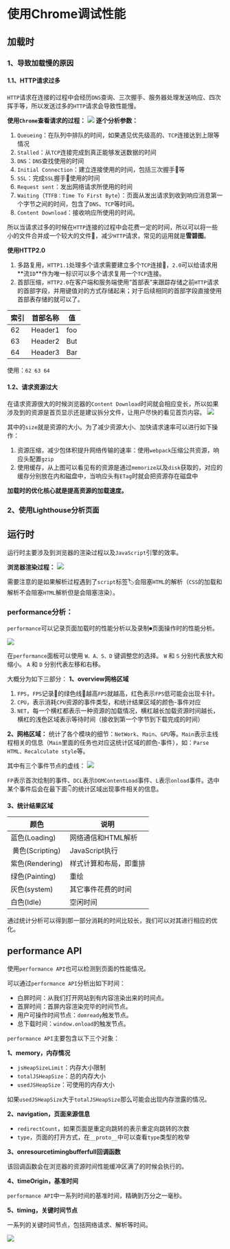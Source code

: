 # 使用Chrome调试性能

## 加载时

### 1、导致加载慢的原因
#### 1.1、HTTP请求过多
`HTTP`请求在连接的过程中会经历`DNS`查询、三次握手、服务器处理发送响应、四次挥手等，所以发送过多的`HTTP`请求会导致性能慢。

**使用`Chrome`查看请求的过程：**
![](./static/HTTP请求过程.png)
**逐个分析参数：**

1. `Queueing`：在队列中排队的时间，如果遇见优先级高的、`TCP`连接达到上限等情况
2. `Stalled`：从`TCP`连接完成到真正能够发送数据的时间
3. `DNS`：`DNS`查找使用的时间
4. `Initial Connection`：建立连接使用的时间，包括三次握手🤝等
5. `SSL`：完成`SSL`握手🤝使用的时间
6. `Request sent`：发出网络请求所使用的时间
7. `Waiting`（`TTFB：Time To First Byte`）：页面从发出请求到收到响应消息第一个字节之间的时间，包含了`DNS`、`TCP`等时间。
8. `Content Download`：接收响应所使用的时间。

所以当请求过多的时候在`HTTP`连接的过程中会花费一定的时间，所以可以将一些小的文件合并成一个较大的文件📃，减少`HTTP`请求，常见的运用就是**雪碧图**。

**使用HTTP2.0**

1. 多路复用，`HTTP1.1`处理多个请求需要建立多个`TCP`连接🔗，`2.0`可以给请求用**流`ID`**作为唯一标识可以多个请求复用一个`TCP`连接。
2. 首部压缩，`HTTP2.0`在客户端和服务端使用“首部表”来跟踪存储之前`HTTP`请求的首部字段，并用键值对的方式存储起来；对于后续相同的首部字段直接使用首部表存储的就可以了。

| 索引 | 首部名称 | 值   |
| ---- | -------- | ---- |
| 62   | Header1  | foo  |
| 63   | Header2  | But  |
| 64   | Header3  | Bar  |

使用：`62 63 64`

#### 1.2、请求资源过大

在请求资源很大的时候浏览器的`Content Download`时间就会相应变长，所以如果涉及到的资源是首页显示还是建议拆分文件，让用户尽快的看见首页内容。
![](./static/network.png)

其中的`size`就是资源的大小。为了减少资源大小、加快请求速率可以进行如下操作：

1. 资源压缩，减少包体积提升网络传输的速率：使用`webpack`压缩公共资源，响应头配置`gzip`
2. 使用缓存，从上图可以看见有的资源是通过`memorize`以及`disk`获取的，对应的缓存分别放在内和磁盘中，当响应头有`ETag`时就会把资源存在磁盘中

**加载时的优化核心就是提高资源的加载速度。**

### 2、使用Lighthouse分析页面



## 运行时

运行时主要涉及到浏览器的渲染过程以及`JavaScript`引擎的效率。

**浏览器渲染过程：**
![](./static/render.png)

需要注意的是如果解析过程遇到了`script`标签🏷会阻塞`HTML`的解析（`CSS`的加载和解析不会阻塞`HTML`解析但是会阻塞渲染）。

### performance分析：

`performance`可以记录页面加载时的性能分析以及录制⏺页面操作时的性能分析。

![](./static/performance.png)

在`performance`面板可以使用 `W、A、S、D` 键调整您的选择。 `W` 和 `S` 分别代表放大和缩小。 `A` 和 `D` 分别代表左移和右移。

大概分为如下三部分：
**1、overview网格区域**
1. `FPS`，`FPS`记录📝的绿色线🧵越高`FPS`就越高，红色表示`FPS`低可能会出现卡针。
2. `CPU`，表示消耗`CPU`资源的事件类型，和统计结果区域的颜色-事件对应
3. `NET`，每一个横杠都表示一种资源的加载情况，横杠越长加载资源时间越长，横杠的浅色区域表示等待时间（接收到第一个字节到下载完成的时间）

**2、网格区域：**
统计了各个模块的细节：`NetWork`、`Main`、`GPU`等。`Main`表示主线程相关的信息（`Main`里面的任务也对应这统计区域的颜色-事件），如：`Parse HTML、Recalculate style`等。

其中有三个事件节点的虚线：
![](./static/eventline.jpg)

`FP`表示首次绘制的事件、`DCL`表示`DOMContentLoad`事件、`L`表示`onload`事件。选中某个事件后会在最下面👇的统计区域出现事件相关的信息。

**3、统计结果区域**

|颜色|说明|
| -- | -- |
|蓝色(Loading)|网络通信和HTML解析|
| 黄色(Scripting)|JavaScript执行|
|紫色(Rendering)|样式计算和布局，即重排|
|绿色(Painting)|重绘|
|灰色(system)|其它事件花费的时间|
|白色(Idle)|空闲时间|

通过统计分析可以得到那一部分消耗的时间比较长，我们可以对其进行相应的优化。


## performance API

使用`performance API`也可以检测到页面的性能情况。

可以通过`performance API`分析出如下时间：
- 白屏时间：从我们打开网站到有内容渲染出来的时间点。
- 首屏时间：首屏内容渲染完毕的时间节点。
- 用户可操作时间节点：`domready`触发节点。
- 总下载时间：`window.onload`的触发节点。

`performance API`主要包含以下三个对象：

**1、memory，内存情况**

- `jsHeapSizeLimit`：内存大小限制
- `totalJSHeapSize`：总的内存大小
- `usedJSHeapSize`：可使用的内存大小

如果`usedJSHeapSize`大于`totalJSHeapSize`那么可能会出现内存泄露的情况。

**2、navigation，页面来源信息**

- `redirectCount`，如果页面是重定向跳转的表示重定向跳转的次数
- `type`，页面的打开方式，在`__proto__`中可以查看`type`类型的枚举

**3、onresourcetimingbufferfull回调函数**

该回调函数会在浏览器的资源时间性能缓冲区满了的时候会执行的。

**4、timeOrigin，基准时间**

`performance API`中一系列时间的基准时间，精确到万分之一毫秒。

**5、timing，关键时间节点**

一系列的关键时间节点，包括网络请求、解析等时间。

![](./static/timing.png)



